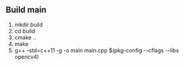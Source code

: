 ## Build main

1. mkdir build
2. cd build
3. cmake ..
4. make
5. g++ -std=c++11 -g -o main main.cpp $(pkg-config --cflags --libs opencv4)
